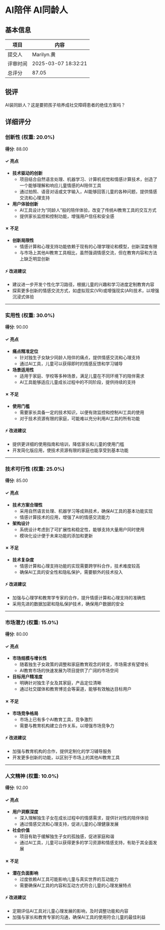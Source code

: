 # AI陪伴 AI同龄人

## 基本信息

| 项目 | 内容 |
|------|------|
| 提交人 | Marilyn.黄 |
| 评审时间 | 2025-03-07 18:32:21 |
| 总评分 | 87.05 |

## 锐评

AI装同龄人？这是要把孩子培养成社交障碍患者的绝佳方案吗？

## 详细评分

### 创新性 (权重: 20.0%)

**得分**: 88.00

#### ✓ 亮点

* **技术驱动的创新**
  * 项目结合自然语言处理、机器学习、计算机视觉和情感计算技术，创造了一个能够理解和响应儿童情感的AI陪伴工具
  * 通过拍照、语音对话或文字输入，AI能够回答儿童的各种问题，提供情感交流和心理支持
* **用户体验创新**
  * AI工具设计为“同龄人”般的陪伴体验，改变了传统AI教育工具的交互方式
  * 提供家长监控和控制功能，增强用户信任和安全感

#### ✗ 不足

* **创新局限性**
  * 情感计算和心理支持功能依赖于现有的心理学理论和模型，创新深度有限
  * 与市场上其他AI教育工具相比，虽然强调情感交流，但在教育内容和方法上缺乏明显创新

#### ⚡ 改进建议

* 建议进一步开发个性化学习路径，根据儿童的兴趣和学习进度定制教育内容
* 探索更多创新的情感交流方式，如虚拟现实(VR)或增强现实(AR)技术，以增强沉浸式体验

---

### 实用性 (权重: 30.0%)

**得分**: 90.00

#### ✓ 亮点

* **痛点精准定位**
  * 针对独生子女缺少同龄人陪伴的痛点，提供情感交流和心理支持
  * 通过AI工具，儿童可以获得即时的情感反馈和学习辅导
* **场景适用性**
  * 适用于家庭、学校等多种场景，满足儿童在不同环境下的陪伴需求
  * AI工具能够适应儿童成长过程中的不同阶段，提供持续的支持

#### ✗ 不足

* **使用门槛**
  * 需要家长具备一定的技术知识，以便有效监控和控制AI工具的使用
  * 对于技术资源有限的家庭，可能难以充分利用AI工具的所有功能

#### ⚡ 改进建议

* 提供更详细的使用指南和培训，降低家长和儿童的使用门槛
* 开发简化版应用，使技术资源有限的家庭也能享受到基本功能

---

### 技术可行性 (权重: 25.0%)

**得分**: 85.00

#### ✓ 亮点

* **技术方案合理性**
  * 采用自然语言处理、机器学习等成熟技术，确保AI工具的基本功能实现
  * 情感计算技术的应用，增强了AI的情感交流能力
* **架构设计**
  * 系统设计考虑到了可扩展性和稳定性，能够支持大量用户同时使用
  * 模块化设计便于未来功能的添加和更新

#### ✗ 不足

* **技术复杂度**
  * 情感计算和心理支持功能的实现需要跨学科合作，技术难度较高
  * 确保AI工具的安全性和隐私保护，需要额外的技术投入

#### ⚡ 改进建议

* 加强与心理学和教育学专家的合作，提升情感计算和心理支持的准确性
* 采用先进的数据加密和隐私保护技术，确保用户数据的安全

---

### 市场潜力 (权重: 15.0%)

**得分**: 80.00

#### ✓ 亮点

* **市场规模与增长性**
  * 随着独生子女政策的调整和家庭教育观念的转变，市场需求有望增长
  * AI教育市场的快速发展为项目提供了广阔的市场空间
* **目标用户精准度**
  * 明确针对独生子女及其家庭，产品定位清晰
  * 通过社交媒体和教育博览会等渠道，能够有效触达目标用户

#### ✗ 不足

* **市场竞争格局**
  * 市场上已有多个AI教育工具，竞争激烈
  * 需要与教育机构建立合作关系，以增强市场竞争力

#### ⚡ 改进建议

* 加强与教育机构的合作，提供定制化的学习辅导服务
* 开发更多创新的功能，以区别于市场上的其他AI教育工具

---

### 人文精神 (权重: 10.0%)

**得分**: 92.00

#### ✓ 亮点

* **用户洞察深度**
  * 深入理解独生子女在成长过程中的情感需求，提供针对性的陪伴体验
  * 通过情感交流和心理支持，促进儿童的心理健康发展
* **社会价值**
  * 项目有助于缓解独生子女的孤独感，促进家庭和谐
  * 通过AI工具，儿童可以获得更多的学习资源和情感支持，有助于其全面发展

#### ✗ 不足

* **潜在负面影响**
  * 过度依赖AI工具可能影响儿童与真实世界的互动能力
  * 需要确保AI工具的内容和互动方式符合儿童的心理发展特点

#### ⚡ 改进建议

* 定期评估AI工具对儿童心理发展的影响，及时调整功能和内容
* 加强与家长和教育专家的沟通，确保AI工具的使用符合儿童的最佳利益

---

